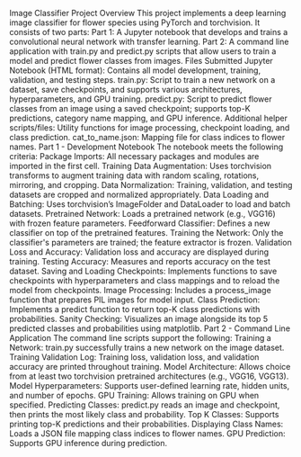 Image Classifier Project
Overview
This project implements a deep learning image classifier for flower species using PyTorch and torchvision. It consists of two parts:
Part 1: A Jupyter notebook that develops and trains a convolutional neural network with transfer learning.
Part 2: A command line application with train.py and predict.py scripts that allow users to train a model and predict flower classes from images.
Files Submitted
Jupyter Notebook (HTML format): Contains all model development, training, validation, and testing steps.
train.py: Script to train a new network on a dataset, save checkpoints, and supports various architectures, hyperparameters, and GPU training.
predict.py: Script to predict flower classes from an image using a saved checkpoint; supports top-K predictions, category name mapping, and GPU inference.
Additional helper scripts/files: Utility functions for image processing, checkpoint loading, and class prediction.
cat_to_name.json: Mapping file for class indices to flower names.
Part 1 - Development Notebook
The notebook meets the following criteria:
Package Imports: All necessary packages and modules are imported in the first cell.
Training Data Augmentation: Uses torchvision transforms to augment training data with random scaling, rotations, mirroring, and cropping.
Data Normalization: Training, validation, and testing datasets are cropped and normalized appropriately.
Data Loading and Batching: Uses torchvision’s ImageFolder and DataLoader to load and batch datasets.
Pretrained Network: Loads a pretrained network (e.g., VGG16) with frozen feature parameters.
Feedforward Classifier: Defines a new classifier on top of the pretrained features.
Training the Network: Only the classifier's parameters are trained; the feature extractor is frozen.
Validation Loss and Accuracy: Validation loss and accuracy are displayed during training.
Testing Accuracy: Measures and reports accuracy on the test dataset.
Saving and Loading Checkpoints: Implements functions to save checkpoints with hyperparameters and class mappings and to reload the model from checkpoints.
Image Processing: Includes a process_image function that prepares PIL images for model input.
Class Prediction: Implements a predict function to return top-K class predictions with probabilities.
Sanity Checking: Visualizes an image alongside its top 5 predicted classes and probabilities using matplotlib.
Part 2 - Command Line Application
The command line scripts support the following:
Training a Network: train.py successfully trains a new network on the image dataset.
Training Validation Log: Training loss, validation loss, and validation accuracy are printed throughout training.
Model Architecture: Allows choice from at least two torchvision pretrained architectures (e.g., VGG16, VGG13).
Model Hyperparameters: Supports user-defined learning rate, hidden units, and number of epochs.
GPU Training: Allows training on GPU when specified.
Predicting Classes: predict.py reads an image and checkpoint, then prints the most likely class and probability.
Top K Classes: Supports printing top-K predictions and their probabilities.
Displaying Class Names: Loads a JSON file mapping class indices to flower names.
GPU Prediction: Supports GPU inference during prediction.
